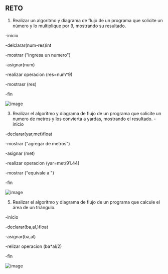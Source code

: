 ## RETO
1. Realizar un algoritmo y diagrama de flujo de un programa que solicite un número y lo multiplique por 9, mostrando su resultado.

-inicio

-delclarar(num-res)int

-mostrar ("ingresa un numero")

-asignar(num)

-realizar operacion (res=num*9)

-mostrasr (res)

-fin

![image](https://user-images.githubusercontent.com/87988894/159805720-c586ca6e-a485-404d-8b91-85d8f859c7cc.png)


3. Realizar el algoritmo y diagrama de flujo de un programa que solicite un numero de metros y los convierta a yardas, mostrando el resultado.
-inicio

-declarar(yar,met)float

-mostrar ("agregar de metros")

-asignar (met)

-realizar operacion (yar=met/91.44)

-mostrar ("equivale a ")

-fin

![image](https://user-images.githubusercontent.com/87988894/159808245-fbc4e998-9ef7-48c6-b1a0-796b703619e7.png)


5. Realizar el algoritmo y diagrama de flujo de un programa que calcule el área de un triángulo.

-inicio

-declarar(ba,al,)float

-asignar(ba,al)

-relizar operacion (ba*al/2)

-fin

![image](https://user-images.githubusercontent.com/87988894/159806781-c44218eb-bf5a-447a-a71d-eac0476d8aa0.png)
